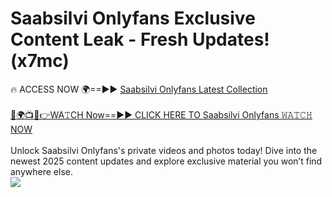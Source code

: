 # Saabsilvi Onlyfans Exclusive Content Leak - Fresh Updates! (x7mc)

🔥 ACCESS NOW 🌍==►► <a href="https://tinyurl.com/kvy9nzfs" rel="nofollow">Saabsilvi Onlyfans Latest Collection</a>
<br><br>
[🔴🌍📺📱👉WA𝚃CH Now==►► CLICK HERE TO Saabsilvi Onlyfans 𝚆𝙰𝚃𝙲𝙷 NOW](https://tinyurl.com/kvy9nzfs)
<br><br>
Unlock Saabsilvi Onlyfans's private videos and photos today! Dive into the newest 2025 content updates and explore exclusive material you won’t find anywhere else.
<br>
<a href="https://tinyurl.com/kvy9nzfs" rel="nofollow" data-target="animated-image.originalLink"><img src="https://camo.githubusercontent.com/8a4f000d20f83aca3bf7ec5f350d767afa0574a8a352519fd8cfa583a6f93a33/68747470733a2f2f692e696d6775722e636f6d2f644a486b345a712e676966" data-canonical-src="https://i.imgur.com/dJHk4Zq.gif" style="max-width: 100%; display: inline-block;" data-target="animated-image.originalImage"></a>
<br>
